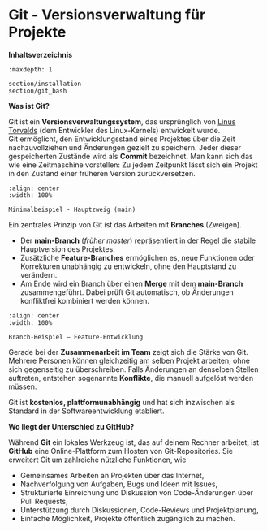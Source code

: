 # Git - Versionsverwaltung für Projekte

**Inhaltsverzeichnis**

```{toctree}
:maxdepth: 1

section/installation
section/git_bash
```

**Was ist Git?**

Git ist ein **Versionsverwaltungssystem**, das ursprünglich von [Linus Torvalds](https://de.wikipedia.org/wiki/Linus_Torvalds) (dem Entwickler des Linux-Kernels) entwickelt wurde.\
Git ermöglicht, den Entwicklungsstand eines Projektes über die Zeit nachzuvollziehen und Änderungen gezielt zu speichern. Jeder dieser gespeicherten Zustände wird als **Commit** bezeichnet. Man kann sich das wie eine Zeitmaschine vorstellen: Zu jedem Zeitpunkt lässt sich ein Projekt in den Zustand einer früheren Version zurückversetzen.

```{figure} ../_static/img/git/index/Minimalbeispiel_main_branch.svg
:align: center
:width: 100%

Minimalbeispiel - Hauptzweig (main)
```
Ein zentrales Prinzip von Git ist das Arbeiten mit **Branches** (Zweigen).

- Der **main-Branch** (*früher master*) repräsentiert in der Regel die stabile Hauptversion des Projektes.
- Zusätzliche **Feature-Branches** ermöglichen es, neue Funktionen oder Korrekturen unabhängig zu entwickeln, ohne den Hauptstand zu verändern.
- Am Ende wird ein Branch über einen **Merge** mit dem **main-Branch** zusammengeführt. Dabei prüft Git automatisch, ob Änderungen konfliktfrei kombiniert werden können.

```{figure} ../_static/img/git/index/branch_beispie_feature.svg
:align: center
:width: 100%

Branch-Beispiel – Feature-Entwicklung
```
Gerade bei der **Zusammenarbeit im Team** zeigt sich die Stärke von Git. Mehrere Personen können gleichzeitig am selben Projekt arbeiten, ohne sich gegenseitig zu überschreiben. Falls Änderungen an denselben Stellen auftreten, entstehen sogenannte **Konflikte**, die manuell aufgelöst werden müssen.

Git ist **kostenlos, plattformunabhängig** und hat sich inzwischen als Standard in der Softwareentwicklung etabliert.

**Wo liegt der Unterschied zu GitHub?**

Während **Git** ein lokales Werkzeug ist, das auf deinem Rechner arbeitet, ist **GitHub** eine Online-Plattform zum Hosten von Git-Repositories. Sie erweitert Git um zahlreiche nützliche Funktionen, wie

- Gemeinsames Arbeiten an Projekten über das Internet,
- Nachverfolgung von Aufgaben, Bugs und Ideen mit Issues,
- Strukturierte Einreichung und Diskussion von Code-Änderungen über Pull Requests,
- Unterstützung durch Diskussionen, Code-Reviews und Projektplanung,
- Einfache Möglichkeit, Projekte öffentlich zugänglich zu machen.
